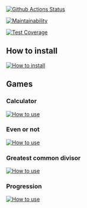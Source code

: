 [![Github Actions Status](https://github.com/vcslav-v/python-project-lvl1/workflows/CI/badge.svg)](https://github.com/vcslav-v/python-project-lvl1/actions)

[![Maintainability](https://api.codeclimate.com/v1/badges/60768718e215b6456109/maintainability)](https://codeclimate.com/github/vcslav-v/python-project-lvl1/maintainability)

[![Test Coverage](https://api.codeclimate.com/v1/badges/60768718e215b6456109/test_coverage)](https://codeclimate.com/github/vcslav-v/python-project-lvl1/test_coverage)

## How to install

[![How to install](https://asciinema.org/a/ZUfzfIaTutPGMv7MLlUQDrxUM.svg)](https://asciinema.org/a/ZUfzfIaTutPGMv7MLlUQDrxUM?autoplay=1)

## Games
### Calculator

[![How to use](https://asciinema.org/a/G7PfZdCjsSbFF4Uzch953G3zW.svg)](https://asciinema.org/a/G7PfZdCjsSbFF4Uzch953G3zW?autoplay=1)

### Even or not

[![How to use](https://asciinema.org/a/GMHVEHAZh8ceFbCSbJrgGOT4e.svg)](https://asciinema.org/a/GMHVEHAZh8ceFbCSbJrgGOT4e?autoplay=1)

### Greatest common divisor

[![How to use](https://asciinema.org/a/fM73qpvlzW2FAWiasvv3a7WrC.svg)](https://asciinema.org/a/fM73qpvlzW2FAWiasvv3a7WrC?autoplay=1)

### Progression

[![How to use](https://asciinema.org/a/gf9dBFOyRm0m2FcmQT97KyEmH.svg)](https://asciinema.org/a/gf9dBFOyRm0m2FcmQT97KyEmH?autoplay=1)
